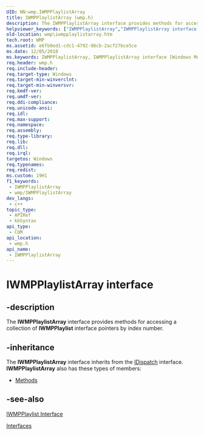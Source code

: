 ```yaml
---
UID: NN:wmp.IWMPPlaylistArray
title: IWMPPlaylistArray (wmp.h)
description: The IWMPPlaylistArray interface provides methods for accessing a collection of IWMPPlaylist interface pointers by index number.
helpviewer_keywords: ["IWMPPlaylistArray","IWMPPlaylistArray interface [Windows Media Player]","IWMPPlaylistArray interface [Windows Media Player]","described","IWMPPlaylistArrayInterface","wmp.iwmpplaylistarray","wmp/IWMPPlaylistArray"]
old-location: wmp\iwmpplaylistarray.htm
tech.root: WMP
ms.assetid: e6fb0ed1-cdc1-4792-98cb-2acf27bce5ce
ms.date: 12/05/2018
ms.keywords: IWMPPlaylistArray, IWMPPlaylistArray interface [Windows Media Player], IWMPPlaylistArray interface [Windows Media Player],described, IWMPPlaylistArrayInterface, wmp.iwmpplaylistarray, wmp/IWMPPlaylistArray
req.header: wmp.h
req.include-header: 
req.target-type: Windows
req.target-min-winverclnt: 
req.target-min-winversvr: 
req.kmdf-ver: 
req.umdf-ver: 
req.ddi-compliance: 
req.unicode-ansi: 
req.idl: 
req.max-support: 
req.namespace: 
req.assembly: 
req.type-library: 
req.lib: 
req.dll: 
req.irql: 
targetos: Windows
req.typenames: 
req.redist: 
ms.custom: 19H1
f1_keywords:
 - IWMPPlaylistArray
 - wmp/IWMPPlaylistArray
dev_langs:
 - c++
topic_type:
 - APIRef
 - kbSyntax
api_type:
 - COM
api_location:
 - wmp.h
api_name:
 - IWMPPlaylistArray
---
```


# IWMPPlaylistArray interface


## -description

The <b>IWMPPlaylistArray</b> interface provides methods for accessing a collection of <b>IWMPPlaylist</b> interface pointers by index number.

## -inheritance

The <b>IWMPPlaylistArray</b> interface inherits from the <a href="/previous-versions/windows/desktop/api/oaidl/nn-oaidl-idispatch">IDispatch</a> interface. <b>IWMPPlaylistArray</b> also has these types of members:
<ul>
<li><a href="https://docs.microsoft.com/">Methods</a></li>
</ul>

## -see-also

<a href="/windows/desktop/api/wmp/nn-wmp-iwmpplaylist">IWMPPlaylist Interface</a>



<a href="/windows/desktop/WMP/interfaces">Interfaces</a>
